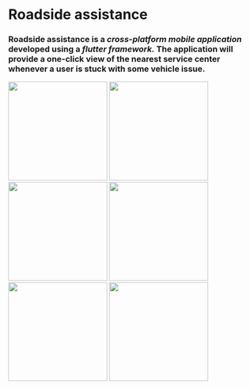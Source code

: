 # Roadside assistance
### Roadside assistance is a _cross-platform mobile application_ developed using a _flutter framework._ The application will provide a one-click view of the nearest service center whenever a user is stuck with some vehicle issue.






<img src="https://user-images.githubusercontent.com/53031645/102353161-b48ec380-3fce-11eb-828b-1c7fb96bc668.jpg" width="200">    

<img src="https://user-images.githubusercontent.com/53031645/102353232-cb351a80-3fce-11eb-9e64-feb360527f4b.jpg" width="200">


<img src="https://user-images.githubusercontent.com/53031645/102353235-cb351a80-3fce-11eb-8750-35cf6fcfe6ba.jpg" width="200">    

<img src="https://user-images.githubusercontent.com/53031645/102353240-cc664780-3fce-11eb-865a-4129899f0562.jpg" width="200">


<img src="https://user-images.githubusercontent.com/53031645/102353226-ca03ed80-3fce-11eb-8091-87b656bde79d.jpg" width="200">    

<img src="https://user-images.githubusercontent.com/53031645/102353217-c83a2a00-3fce-11eb-90fc-b58b34defdf8.jpg" width="200">


